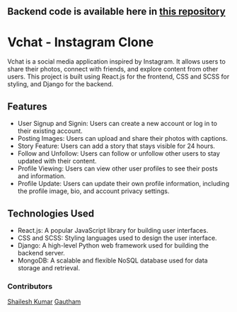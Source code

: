 ## Backend code is available here in [this repository](https://github.com/code-legand/instagram)

# Vchat - Instagram Clone

Vchat is a social media application inspired by Instagram. It allows users to share their photos, connect with friends, and explore content from other users. This project is built using React.js for the frontend, CSS and SCSS for styling, and Django for the backend.

## Features
- User Signup and Signin: Users can create a new account or log in to their existing account.
- Posting Images: Users can upload and share their photos with captions.
- Story Feature: Users can add a story that stays visible for 24 hours.
- Follow and Unfollow: Users can follow or unfollow other users to stay updated with their content.
- Profile Viewing: Users can view other user profiles to see their posts and information.
- Profile Update: Users can update their own profile information, including the profile image, bio, and account privacy settings.

## Technologies Used
- React.js: A popular JavaScript library for building user interfaces.
- CSS and SCSS: Styling languages used to design the user interface.
- Django: A high-level Python web framework used for building the backend server.
- MongoDB: A scalable and flexible NoSQL database used for data storage and retrieval.

### Contributors
 [Shailesh Kumar](https://github.com/code-legand) 
 [Gautham](https://github.com/Gauthambhandary)
 
